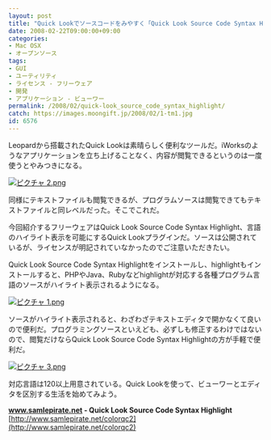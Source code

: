 ```yaml
---
layout: post
title: "Quick Lookでソースコードをみやすく「Quick Look Source Code Syntax Highlight」"
date: 2008-02-22T09:00:00+09:00
categories:
- Mac OSX
- オープンソース
tags: 
- GUI
- ユーティリティ
- ライセンス - フリーウェア
- 開発
- アプリケーション - ビューワー
permalink: /2008/02/quick-look_source_code_syntax_highlight/
catch: https://images.moongift.jp/2008/02/1-tm1.jpg
id: 6576
---
```

Leopardから搭載されたQuick Lookは素晴らしく便利なツールだ。iWorksのようなアプリケーションを立ち上げることなく、内容が閲覧できるというのは一度使うとやみつきになる。   
  
[![ピクチャ 2.png](https://images.moongift.jp/2008/02/2-tm1.jpg)](https://images.moongift.jp/2008/02/21.jpg)  
  
同様にテキストファイルも閲覧できるが、プログラムソースは閲覧できてもテキストファイルと同レベルだった。そこでこれだ。   
  
今回紹介するフリーウェアはQuick Look Source Code Syntax Highlight、言語のハイライト表示を可能にするQuick Lookプラグインだ。ソースは公開されているが、ライセンスが明記されていなかったのでご注意いただきたい。   
  
<!--more-->  
  
Quick Look Source Code Syntax Highlightをインストールし、highlightもインストールすると、PHPやJava、Rubyなどhighlightが対応する各種プログラム言語のソースがハイライト表示されるようになる。   
  
[![ピクチャ 1.png](https://images.moongift.jp/2008/02/1-tm1.jpg)](https://images.moongift.jp/2008/02/16.jpg)  
  
ソースがハイライト表示されると、わざわざテキストエディタで開かなくて良いので便利だ。プログラミングソースといえども、必ずしも修正するわけではないので、閲覧だけならQuick Look Source Code Syntax Highlightの方が手軽で便利だ。   
  
[![ピクチャ 3.png](https://images.moongift.jp/2008/02/3-tm2.jpg)](https://images.moongift.jp/2008/02/32.jpg)  
  
対応言語は120以上用意されている。Quick Lookを使って、ビューワーとエディタを区別する生活を始めてみよう。   
  
**www.samlepirate.net - Quick Look Source Code Syntax Highlight**  
[http://www.samlepirate.net/colorqc2](http://www.samlepirate.net/colorqc2)

